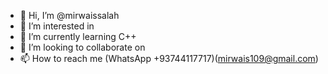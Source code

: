 - 👋 Hi, I’m @mirwaissalah
- 👀 I’m interested in 
- 🌱 I’m currently learning C++
- 💞️ I’m looking to collaborate on 
- 📫 How to reach me (WhatsApp +93744117717)(mirwais109@gmail.com)

<!---
mirwaissalah/mirwaissalah is a ✨ special ✨ repository because its `README.md` (this file) appears on your GitHub profile.
You can click the Preview link to take a look at your changes.
--->
